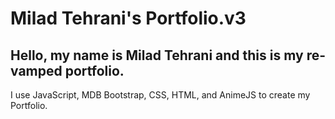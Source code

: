 # Milad Tehrani's Portfolio.v3
## Hello, my name is Milad Tehrani and this is my re-vamped portfolio. 
I use JavaScript, MDB Bootstrap, CSS, HTML, and AnimeJS to create my Portfolio.

